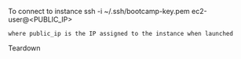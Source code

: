 To connect to instance
    ssh -i ~/.ssh/bootcamp-key.pem ec2-user@<PUBLIC_IP>

    where public_ip is the IP assigned to the instance when launched

Teardown
